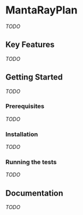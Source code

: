 # MantaRayPlan 
*TODO*

## Key Features
*TODO*

## Getting Started
*TODO*

### Prerequisites
*TODO*

### Installation
*TODO*

### Running the tests
*TODO*

## Documentation
*TODO*